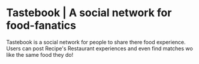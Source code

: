 # Tastebook | A social network for food-fanatics
Tastebook is a social network for people to share there food experience. Users can post Recipe's Restaurant experiences and even find matches wo like the same food they do!
